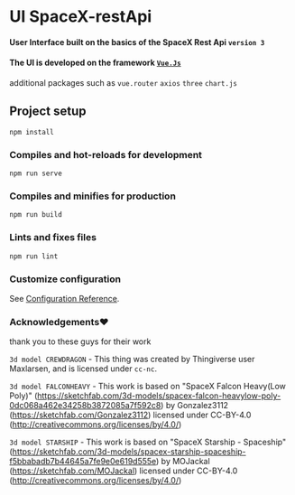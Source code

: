 # UI SpaceX-restApi
#### User Interface built on the basics of the SpaceX Rest Api `version 3`
#### The UI is developed on the framework [`Vue.Js`][0]
additional packages such as
`vue.router` `axios` `three`  `chart.js`

## Project setup
```
npm install
```

### Compiles and hot-reloads for development
```
npm run serve
```

### Compiles and minifies for production
```
npm run build
```

### Lints and fixes files
```
npm run lint
```
[0]:https://vuejs.org/

### Customize configuration
See [Configuration Reference](https://cli.vuejs.org/config/).


### Acknowledgements:heart:
thank you to these guys for their work

`3d model CREWDRAGON` - This thing was created by Thingiverse user Maxlarsen, and is licensed under `cc-nc`.


`3d model FALCONHEAVY` - This work is based on "SpaceX Falcon Heavy(Low Poly)" (https://sketchfab.com/3d-models/spacex-falcon-heavylow-poly-0dc068a462e34258b3872085a7f592c8) by Gonzalez3112 (https://sketchfab.com/Gonzalez3112) licensed under CC-BY-4.0 (http://creativecommons.org/licenses/by/4.0/)

`3d model STARSHIP` - This work is based on "SpaceX Starship - Spaceship" (https://sketchfab.com/3d-models/spacex-starship-spaceship-f5bbabadb7b44645a7fe9e0e619d555e) by MOJackal (https://sketchfab.com/MOJackal) licensed under CC-BY-4.0 (http://creativecommons.org/licenses/by/4.0/)
